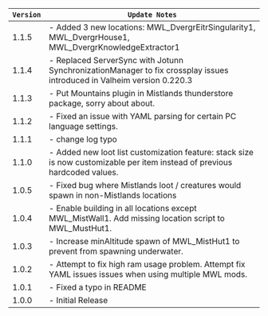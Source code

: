 | `Version` | `Update Notes`    |
|-----------|-------------------|
| 1.1.5     | - Added 3 new locations: MWL_DvergrEitrSingularity1, MWL_DvergrHouse1, MWL_DvergrKnowledgeExtractor1  |
| 1.1.4     | - Replaced ServerSync with Jotunn SynchronizationManager to fix crossplay issues introduced in Valheim version 0.220.3 |
| 1.1.3     | - Put Mountains plugin in Mistlands thunderstore package, sorry about about. |
| 1.1.2     | - Fixed an issue with YAML parsing for certain PC language settings. |
| 1.1.1     | - change log typo |
| 1.1.0     | - Added new loot list customization feature: stack size is now customizable per item instead of previous hardcoded values. |
| 1.0.5     | - Fixed bug where Mistlands loot / creatures would spawn in non-Mistlands locations |
| 1.0.4     | - Enable building in all locations except MWL_MistWall1. Add missing location script to MWL_MustHut1. |
| 1.0.3     | - Increase minAltitude spawn of MWL_MistHut1 to prevent from spawning underwater. |
| 1.0.2     | - Attempt to fix high ram usage problem. Attempt fix YAML issues issues when using multiple MWL mods. |
| 1.0.1     | - Fixed a typo in README |
| 1.0.0     | - Initial Release |